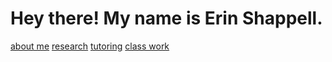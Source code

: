 # Hey there! My name is Erin Shappell.
[about me](about.md)
[research](research.md)
[tutoring](tutoring.md)
[class work](classwork.md)
